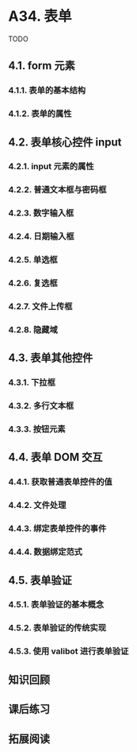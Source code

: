 # A34. 表单

TODO

## 4.1. form 元素

### 4.1.1. 表单的基本结构

### 4.1.2. 表单的属性

## 4.2. 表单核心控件 input

### 4.2.1. input 元素的属性

### 4.2.2. 普通文本框与密码框

### 4.2.3. 数字输入框

### 4.2.4. 日期输入框

### 4.2.5. 单选框

### 4.2.6. 复选框

### 4.2.7. 文件上传框

### 4.2.8. 隐藏域

## 4.3. 表单其他控件

### 4.3.1. 下拉框

### 4.3.2. 多行文本框

### 4.3.3. 按钮元素

## 4.4. 表单 DOM 交互

### 4.4.1. 获取普通表单控件的值

### 4.4.2. 文件处理

### 4.4.3. 绑定表单控件的事件

### 4.4.4. 数据绑定范式

## 4.5. 表单验证

### 4.5.1. 表单验证的基本概念

### 4.5.2. 表单验证的传统实现

### 4.5.3. 使用 valibot 进行表单验证

## 知识回顾

## 课后练习

## 拓展阅读
